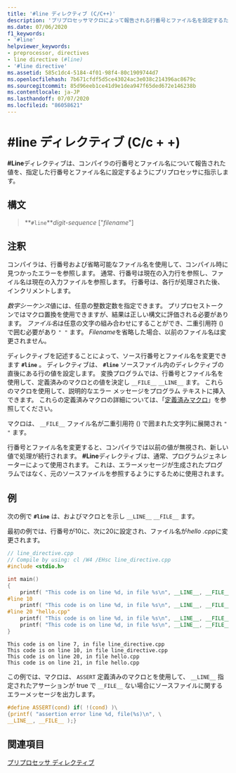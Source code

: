 ```yaml
---
title: '#line ディレクティブ (C/C++)'
description: 'プリプロセッサマクロによって報告される行番号とファイル名を設定するために使用される #line ディレクティブについて説明します。'
ms.date: 07/06/2020
f1_keywords:
- '#line'
helpviewer_keywords:
- preprocessor, directives
- line directive (#line)
- '#line directive'
ms.assetid: 585c1dc4-5184-4f01-98f4-80c1909744d7
ms.openlocfilehash: 7b671cfdf5d5ce43024ac3e038c214396ac8679c
ms.sourcegitcommit: 85d96eeb1ce41d9e1dea947f65ded672e146238b
ms.contentlocale: ja-JP
ms.lasthandoff: 07/07/2020
ms.locfileid: "86058621"
---
```

# <a name="line-directive-cc"></a>#line ディレクティブ (C/c + +)

**#Line**ディレクティブは、コンパイラの行番号とファイル名について報告された値を、指定した行番号とファイル名に設定するようにプリプロセッサに指示します。

## <a name="syntax"></a>構文

> **`#line`***digit-sequence* ["*filename*"]

## <a name="remarks"></a>注釈

コンパイラは、行番号および省略可能なファイル名を使用して、コンパイル時に見つかったエラーを参照します。 通常、行番号は現在の入力行を参照し、ファイル名は現在の入力ファイルを参照します。 行番号は、各行が処理された後、インクリメントします。

*数字シーケンス*値には、任意の整数定数を指定できます。 プリプロセストークンではマクロ置換を使用できますが、結果は正しい構文に評価される必要があります。 *ファイル名*は任意の文字の組み合わせにすることができ、二重引用符 () で囲む必要があり `" "` ます。 *Filename*を省略した場合、以前のファイル名は変更されません。

ディレクティブを記述することによって、ソース行番号とファイル名を変更できます **`#line`** 。 ディレクティブは、 **`#line`** ソースファイル内のディレクティブの直後にある行の値を設定します。 変換プログラムでは、行番号とファイル名を使用して、定義済みのマクロとの値を決定し `__FILE__` `__LINE__` ます。 これらのマクロを使用して、説明的なエラー メッセージをプログラム テキストに挿入できます。 これらの定義済みマクロの詳細については、「[定義済みマクロ](../preprocessor/predefined-macros.md)」を参照してください。

マクロは、 `__FILE__` ファイル名が二重引用符 () で囲まれた文字列に展開され `" "` ます。

行番号とファイル名を変更すると、コンパイラでは以前の値が無視され、新しい値で処理が続行されます。 **#Line**ディレクティブは、通常、プログラムジェネレーターによって使用されます。 これは、エラーメッセージが生成されたプログラムではなく、元のソースファイルを参照するようにするために使用されます。

## <a name="example"></a>例

次の例で **`#line`** は、およびマクロとを示し `__LINE__` `__FILE__` ます。

最初の例では、行番号が10に、次に20に設定され、ファイル名が*hello .cpp*に変更されます。

```cpp
// line_directive.cpp
// Compile by using: cl /W4 /EHsc line_directive.cpp
#include <stdio.h>

int main()
{
    printf( "This code is on line %d, in file %s\n", __LINE__, __FILE__ );
#line 10
    printf( "This code is on line %d, in file %s\n", __LINE__, __FILE__ );
#line 20 "hello.cpp"
    printf( "This code is on line %d, in file %s\n", __LINE__, __FILE__ );
    printf( "This code is on line %d, in file %s\n", __LINE__, __FILE__ );
}
```

```Output
This code is on line 7, in file line_directive.cpp
This code is on line 10, in file line_directive.cpp
This code is on line 20, in file hello.cpp
This code is on line 21, in file hello.cpp
```

この例では、マクロは、 `ASSERT` 定義済みのマクロとを使用して、 `__LINE__` 指定されたアサーションが true で `__FILE__` ない場合にソースファイルに関するエラーメッセージを出力します。

```C
#define ASSERT(cond) if( !(cond) )\
{printf( "assertion error line %d, file(%s)\n", \
__LINE__, __FILE__ );}
```

## <a name="see-also"></a>関連項目

[プリプロセッサ ディレクティブ](../preprocessor/preprocessor-directives.md)
